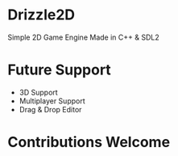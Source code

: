 # Drizzle2D
Simple 2D Game Engine Made in C++ &amp; SDL2

# Future Support
* 3D Support
* Multiplayer Support
* Drag & Drop Editor

# Contributions Welcome
